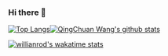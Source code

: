 ### Hi there 👋

<!--
**fyw4/fyw4** is a ✨ _special_ ✨ repository because its `README.md` (this file) appears on your GitHub profile.

Here are some ideas to get you started:

- 🔭 I’m currently working on ...
- 🌱 I’m currently learning ...
- 👯 I’m looking to collaborate on ...
- 🤔 I’m looking for help with ...
- 💬 Ask me about ...
- 📫 How to reach me: ...
- 😄 Pronouns: ...
- ⚡ Fun fact: ...
-->

<!--常用语言--><!--github stats概述-->
[![Top Langs](https://github-readme-stats.vercel.app/api/top-langs/?username=fyw4&layout=compact)](https://github.com/fyw4/github-readme-stats)[![QingChuan Wang's github stats](https://github-readme-stats.vercel.app/api?username=fyw4&count_private=true&show_icons=true)](https://github.com/fyw4/github-readme-stats)

<!--周记录时间-->
[![willianrod's wakatime stats](https://github-readme-stats.vercel.app/api/wakatime?username=willianrod)](https://github.com/anuraghazra/github-readme-stats)

<!--可以增加想要pin在profile中的repo，以PlantVSZombie-sun-Cheater为例子-->
<!--[![ReadMe Card](https://github-readme-stats.vercel.app/api/pin/?username=fyw4&repo=PlantVSZombie-sun-Cheater)](https://github.com/fyw4/PlantVSZombie-sun-Cheater)-->



